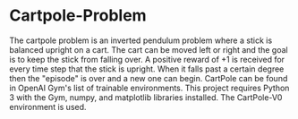 # Cartpole-Problem

The cartpole problem is an inverted pendulum problem where a stick is balanced upright on a cart. The cart can be moved left or right and the goal is to keep the stick from falling over. A positive reward of +1 is received for every time step that the stick is upright. When it falls past a certain degree then the "episode" is over and a new one can begin. CartPole can be found in OpenAI Gym's list of trainable environments. This project requires Python 3 with the Gym, numpy, and matplotlib libraries installed. The CartPole-V0 environment is used.
